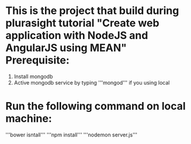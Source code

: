 This is the project that build during plurasight tutorial "Create web application with NodeJS and AngularJS using MEAN"
Prerequisite:
========================
1. Install mongodb
2. Active mongodb service by typing '''mongod''' if you using local


Run the following command on local machine:
========================
'''bower isntall'''
'''npm install'''
'''nodemon server.js'''